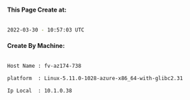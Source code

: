 
   
#### This Page Create at:

```bash

2022-03-30 - 10:57:03 UTC

```

#### Create By Machine:

```bash

Host Name : fv-az174-738

platform  : Linux-5.11.0-1028-azure-x86_64-with-glibc2.31

Ip Local  : 10.1.0.38

```

